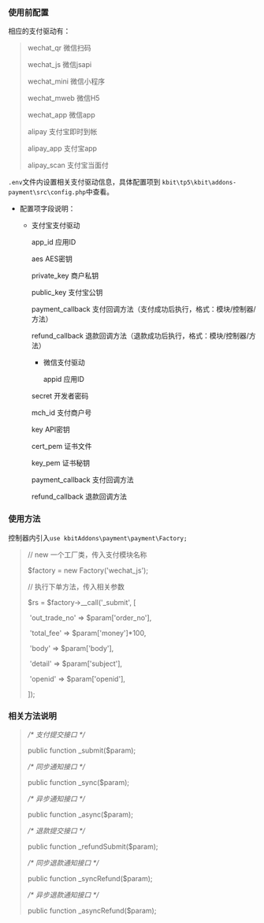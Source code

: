 ### 使用前配置

相应的支付驱动有：

> wechat_qr	微信扫码
>
> wechat_js	微信jsapi
>
> wechat_mini	微信小程序
>
> wechat_mweb	微信H5
>
> wechat_app	微信app
>
> alipay	支付宝即时到帐
>
> alipay_app	支付宝app
>
> alipay_scan	支付宝当面付

`.env`文件内设置相关支付驱动信息，具体配置项到 `kbit\tp5\kbit\addons-payment\src\config.php`中查看。

- 配置项字段说明：

  - 支付宝支付驱动

	  app_id	应用ID

    aes	AES密钥

    private_key	商户私钥

    public_key	支付宝公钥

    payment_callback	支付回调方法（支付成功后执行，格式：模块/控制器/方法）

    refund_callback	退款回调方法（退款成功后执行，格式：模块/控制器/方法）
	
    
	
	- 微信支付驱动
	
	  appid	应用ID
  
    secret	开发者密码
  
    mch_id	支付商户号
  
    key	API密钥
  
    cert_pem	证书文件
  
    key_pem	证书秘钥
  
    payment_callback	支付回调方法
  
    refund_callback	退款回调方法
  
  
  

### 使用方法

控制器内引入`use kbitAddons\payment\payment\Factory;`

> // new 一个工厂类，传入支付模块名称
>
> $factory = new Factory('wechat_js');
>
> // 执行下单方法，传入相关参数
>
> $rs = $factory->__call('_submit', [
>
> ​      'out_trade_no' => $param['order_no'],
>
> ​      'total_fee' => $param['money']*100,
>
> ​      'body'     => $param['body'],
>
> ​      'detail'    => $param['subject'],
>
> ​      'openid'    => $param['openid'],
>
> ]);

### 相关方法说明

> */\* 支付提交接口 \*/*
>
>   public function _submit($param);
>
>   */\* 同步通知接口 \*/*
>
>   public function _sync($param);
>
>   */\* 异步通知接口 \*/*
>
>   public function _async($param);
>
>   */\* 退款提交接口 \*/*
>
>   public function _refundSubmit($param);
>
>   */\* 同步退款通知接口 \*/*
>
>   public function _syncRefund($param);
>
>   */\* 异步退款通知接口 \*/*
>
>   public function _asyncRefund($param);
